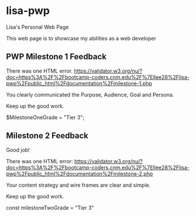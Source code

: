 # lisa-pwp
Lisa's Personal Web Page

This web page is to showcase my abilities as a web developer

## PWP Milestone 1 Feedback

There was one HTML error.
https://validator.w3.org/nu/?doc=https%3A%2F%2Fbootcamp-coders.cnm.edu%2F%7Ellee28%2Flisa-pwp%2Fpublic_html%2Fdocumentation%2Fmilestone-1.php

You clearly communicated the Purpose, Audience, Goal and Persona.

Keep up the good work.

$MilestoneOneGrade = "Tier 3";


## Milestone 2 Feedback

Good job!

There was one HTML error:
https://validator.w3.org/nu/?doc=https%3A%2F%2Fbootcamp-coders.cnm.edu%2F%7Ellee28%2Flisa-pwp%2Fpublic_html%2Fdocumentation%2Fmilestone-2.php

Your content strategy and wire frames are clear and simple.

Keep up the good work.

const milestoneTwoGrade = "Tier 3"
